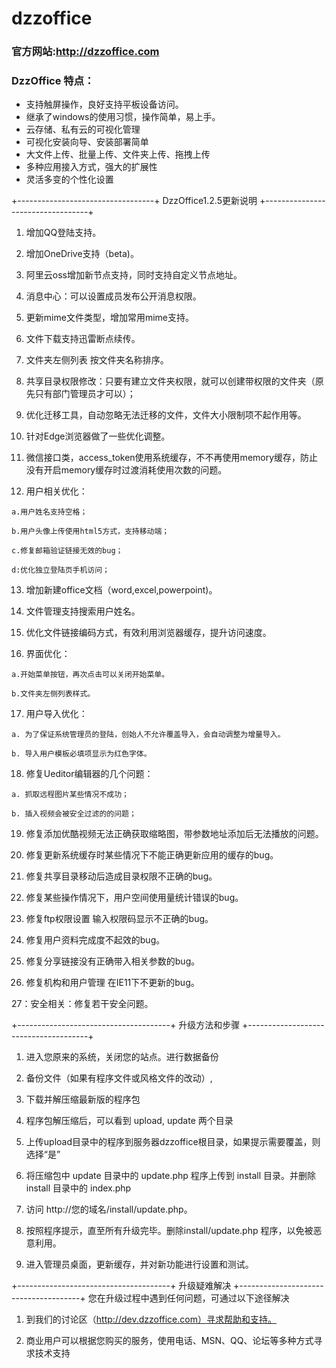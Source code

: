 # dzzoffice

### 官方网站:http://dzzoffice.com

### DzzOffice 特点：
* 支持触屏操作，良好支持平板设备访问。
* 继承了windows的使用习惯，操作简单，易上手。
* 云存储、私有云的可视化管理
* 可视化安装向导、安装部署简单
* 大文件上传、批量上传、文件夹上传、拖拽上传
* 多种应用接入方式，强大的扩展性
* 灵活多变的个性化设置

+----------------------------------+
DzzOffice1.2.5更新说明
+----------------------------------+

1.  增加QQ登陆支持。

2.  增加OneDrive支持（beta)。

3.  阿里云oss增加新节点支持，同时支持自定义节点地址。

4.  消息中心：可以设置成员发布公开消息权限。

5.  更新mime文件类型，增加常用mime支持。

6.  文件下载支持迅雷断点续传。

7.  文件夹左侧列表 按文件夹名称排序。

8.  共享目录权限修改：只要有建立文件夹权限，就可以创建带权限的文件夹（原先只有部门管理员才可以）；

9.  优化迁移工具，自动忽略无法迁移的文件，文件大小限制项不起作用等。

10.  针对Edge浏览器做了一些优化调整。

11.  微信接口类，access_token使用系统缓存，不不再使用memory缓存，防止没有开启memory缓存时过渡消耗使用次数的问题。

12.  用户相关优化：
  
    a.用户姓名支持空格；

    b.用户头像上传使用html5方式，支持移动端；

    c.修复邮箱验证链接无效的bug；

    d:优化独立登陆页手机访问；

13.  增加新建office文档（word,excel,powerpoint)。

14.  文件管理支持搜索用户姓名。

15.  优化文件链接编码方式，有效利用浏览器缓存，提升访问速度。

16.  界面优化：
  
    a.开始菜单按钮，再次点击可以关闭开始菜单。

    b.文件夹左侧列表样式。

17.  用户导入优化：

    a. 为了保证系统管理员的登陆，创始人不允许覆盖导入，会自动调整为增量导入。

    b. 导入用户模板必填项显示为红色字体。

18.  修复Ueditor编辑器的几个问题：
   
    a. 抓取远程图片某些情况不成功；
 
    b. 插入视频会被安全过滤的的问题；
 
19.  修复添加优酷视频无法正确获取缩略图，带参数地址添加后无法播放的问题。

20.  修复更新系统缓存时某些情况下不能正确更新应用的缓存的bug。

21.  修复共享目录移动后造成目录权限不正确的bug。

22.  修复某些操作情况下，用户空间使用量统计错误的bug。

23.  修复ftp权限设置 输入权限码显示不正确的bug。

24.  修复用户资料完成度不起效的bug。

25.  修复分享链接没有正确带入相关参数的bug。

26.  修复机构和用户管理 在IE11下不更新的bug。

27：安全相关：修复若干安全问题。


+--------------------------------------+
 升级方法和步骤
+--------------------------------------+
1.  进入您原来的系统，关闭您的站点。进行数据备份

2. 备份文件（如果有程序文件或风格文件的改动）,

3. 下载并解压缩最新版的程序包

4. 程序包解压缩后，可以看到 upload, update 两个目录

5. 上传upload目录中的程序到服务器dzzoffice根目录，如果提示需要覆盖，则选择“是”

6. 将压缩包中 update 目录中的 update.php  程序上传到 install 目录。并删除 install 目录中的 index.php

6. 访问 http://您的域名/install/update.php。

7. 按照程序提示，直至所有升级完毕。删除install/update.php 程序，以免被恶意利用。

8. 进入管理员桌面，更新缓存，并对新功能进行设置和测试。


+--------------------------------------+
 升级疑难解决
+--------------------------------------+
您在升级过程中遇到任何问题，可通过以下途径解决

1. 到我们的讨论区（http://dev.dzzoffice.com）寻求帮助和支持。

2. 商业用户可以根据您购买的服务，使用电话、MSN、QQ、论坛等多种方式寻求技术支持
